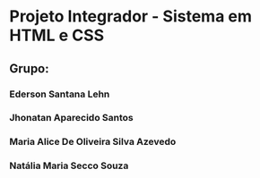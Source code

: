 # Projeto Integrador - Sistema em HTML e CSS

## Grupo:
### Ederson Santana Lehn
### Jhonatan Aparecido Santos
### Maria Alice De Oliveira Silva Azevedo
### Natália Maria Secco Souza
